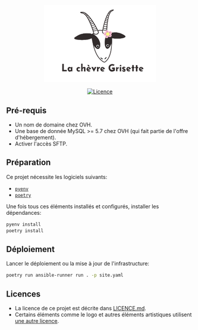 <p align="center"><a href="https://lachevregrisette.fr" target="_blank"><img src="https://raw.githubusercontent.com/la-chevre-grisette/art/main/images/logo.svg" width="300" alt="Le logo La chèvre Grisette"></a></p>

<p align="center">
<a href="https://creativecommons.org/licenses/by-sa/4.0/deed.fr"><img src="https://i.creativecommons.org/l/by-sa/4.0/80x15.png" alt="Licence"></a>
</p>

## Pré-requis

* Un nom de domaine chez OVH.
* Une base de donnée MySQL >= 5.7 chez OVH (qui fait partie de l'offre d'hébergement).
* Activer l'accès SFTP.

## Préparation

Ce projet nécessite les logiciels suivants:

* [`pyenv`](https://github.com/pyenv/pyenv)
* [`poetry`](https://github.com/python-poetry/poetry)

Une fois tous ces éléments installés et configurés, installer les dépendances:

```sh
pyenv install
poetry install
```

## Déploiement

Lancer le déploiement ou la mise à jour de l'infrastructure:

```sh
poetry run ansible-runner run . -p site.yaml
```

## Licences

* La licence de ce projet est décrite dans [LICENCE.md](LICENSE.md).
* Certains éléments comme le logo et autres éléments artistiques utilisent [une autre licence](https://github.com/la-chevre-grisette/art/blob/main/LICENCE.md).
